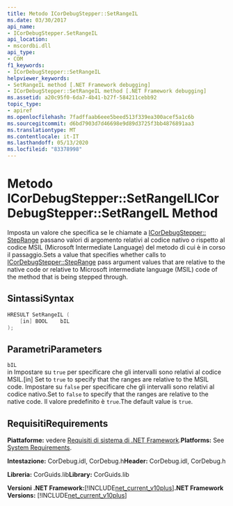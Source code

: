 ```yaml
---
title: Metodo ICorDebugStepper::SetRangeIL
ms.date: 03/30/2017
api_name:
- ICorDebugStepper.SetRangeIL
api_location:
- mscordbi.dll
api_type:
- COM
f1_keywords:
- ICorDebugStepper::SetRangeIL
helpviewer_keywords:
- SetRangeIL method [.NET Framework debugging]
- ICorDebugStepper::SetRangeIL method [.NET Framework debugging]
ms.assetid: a20c95f0-6da7-4b41-b27f-584211cebb92
topic_type:
- apiref
ms.openlocfilehash: 7fadffaab6eee5beed513f339ea300acef5a1c6b
ms.sourcegitcommit: d6bd7903d7d46698e9d89d3725f3bb4876891aa3
ms.translationtype: MT
ms.contentlocale: it-IT
ms.lasthandoff: 05/13/2020
ms.locfileid: "83378998"
---
```

# <a name="icordebugsteppersetrangeil-method"></a><span data-ttu-id="9b137-102">Metodo ICorDebugStepper::SetRangeIL</span><span class="sxs-lookup"><span data-stu-id="9b137-102">ICorDebugStepper::SetRangeIL Method</span></span>
<span data-ttu-id="9b137-103">Imposta un valore che specifica se le chiamate a [ICorDebugStepper:: StepRange](icordebugstepper-steprange-method.md) passano valori di argomento relativi al codice nativo o rispetto al codice MSIL (Microsoft Intermediate Language) del metodo di cui è in corso il passaggio.</span><span class="sxs-lookup"><span data-stu-id="9b137-103">Sets a value that specifies whether calls to [ICorDebugStepper::StepRange](icordebugstepper-steprange-method.md) pass argument values that are relative to the native code or relative to Microsoft intermediate language (MSIL) code of the method that is being stepped through.</span></span>  
  
## <a name="syntax"></a><span data-ttu-id="9b137-104">Sintassi</span><span class="sxs-lookup"><span data-stu-id="9b137-104">Syntax</span></span>  
  
```cpp  
HRESULT SetRangeIL (  
    [in] BOOL    bIL  
);  
```  
  
## <a name="parameters"></a><span data-ttu-id="9b137-105">Parametri</span><span class="sxs-lookup"><span data-stu-id="9b137-105">Parameters</span></span>  
 `bIL`  
 <span data-ttu-id="9b137-106">in Impostare su `true` per specificare che gli intervalli sono relativi al codice MSIL.</span><span class="sxs-lookup"><span data-stu-id="9b137-106">[in] Set to `true` to specify that the ranges are relative to the MSIL code.</span></span> <span data-ttu-id="9b137-107">Impostare su `false` per specificare che gli intervalli sono relativi al codice nativo.</span><span class="sxs-lookup"><span data-stu-id="9b137-107">Set to `false` to specify that the ranges are relative to the native code.</span></span> <span data-ttu-id="9b137-108">Il valore predefinito è `true`.</span><span class="sxs-lookup"><span data-stu-id="9b137-108">The default value is `true`.</span></span>  
  
## <a name="requirements"></a><span data-ttu-id="9b137-109">Requisiti</span><span class="sxs-lookup"><span data-stu-id="9b137-109">Requirements</span></span>  
 <span data-ttu-id="9b137-110">**Piattaforme:** vedere [Requisiti di sistema di .NET Framework](../../get-started/system-requirements.md).</span><span class="sxs-lookup"><span data-stu-id="9b137-110">**Platforms:** See [System Requirements](../../get-started/system-requirements.md).</span></span>  
  
 <span data-ttu-id="9b137-111">**Intestazione:** CorDebug.idl, CorDebug.h</span><span class="sxs-lookup"><span data-stu-id="9b137-111">**Header:** CorDebug.idl, CorDebug.h</span></span>  
  
 <span data-ttu-id="9b137-112">**Libreria:** CorGuids.lib</span><span class="sxs-lookup"><span data-stu-id="9b137-112">**Library:** CorGuids.lib</span></span>  
  
 <span data-ttu-id="9b137-113">**Versioni .NET Framework:**[!INCLUDE[net_current_v10plus](../../../../includes/net-current-v10plus-md.md)]</span><span class="sxs-lookup"><span data-stu-id="9b137-113">**.NET Framework Versions:** [!INCLUDE[net_current_v10plus](../../../../includes/net-current-v10plus-md.md)]</span></span>
